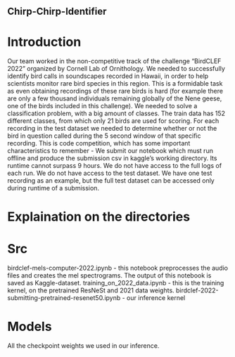 ## Chirp-Chirp-Identifier

# Introduction

Our team worked in the non-competitive track of the challenge “BirdCLEF 2022” organized by Cornell Lab of Ornithology. We needed to successfully identify bird calls in soundscapes recorded in Hawaii, in order to help scientists monitor rare bird species in this region. 
This is a formidable task as even obtaining recordings of these rare birds is hard (for example there are only a few thousand individuals remaining globally of the Nene geese, one of the birds included in this challenge).
We needed to solve a classification problem, with a big amount of classes. The train data has 152 different classes, from which only 21 birds are used for scoring. For each recording in the test dataset we needed to determine whether or not the bird in question called during the 5 second window of that specific recording.
This is code competition, which has some important characteristics to remember - 
We submit our notebook which must run offline and produce the submission csv in kaggle’s working directory. Its runtime cannot surpass 9 hours.
We do not have access to the full logs of each run.
We do not have access to the test dataset. We have one test recording as an example, but the full test dataset can be accessed only during runtime of a submission.

# Explaination on the directories 
# Src

birdclef-mels-computer-2022.ipynb - this notebook preprocesses the audio files and creates the mel spectrograms. The output of this notebook is saved as Kaggle-dataset.
training_on_2022_data.ipynb - this is the training kernel, on the pretrained ResNeSt and 2021 data weights.
birdclef-2022-submitting-pretrained-resenet50.ipynb - our inference kernel

# Models 

All the checkpoint weights we used in our inference.

